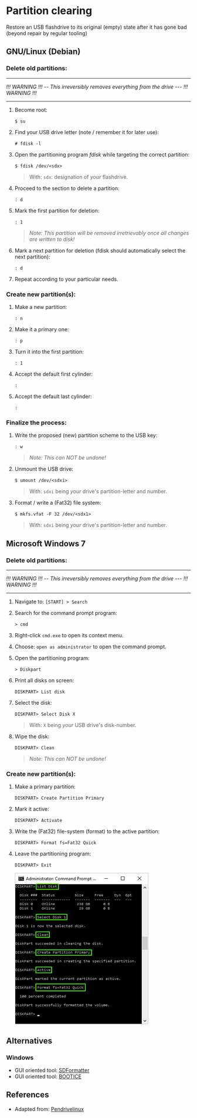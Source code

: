 # Partition clearing

<!-- thumb-drive, USB-disk, USB-drive, USB-key, flashku -->
<!-- wipe, erase, repair, delete, fix, format, clear -->

Restore an USB flashdrive to its original (empty) state after it has gone bad (beyond repair by regular tooling)

## GNU/Linux (Debian)

### Delete old partitions:

-----
_!!! WARNING !!! -- This irreversibly removes *everything* from the drive --- !!! WARNING !!!_

-----

1. Become root:

	```
	$ su
	```

2. Find your USB drive letter (note / remember it for later use):

	```
	# fdisk -l
	```

3. Open the partitioning program _fdisk_ while targeting the correct partition:

	```
	$ fdisk /dev/<sdx>
	```
	> With: `sdx`: designation of _your_ flashdrive.

4. Proceed to the section to delete a partition:

	```
	: d
	```

5. Mark the first partition for deletion:

	```
	: 1
	```

	> _Note: This partition will be removed irretrievably once all changes are written to disk!_

1. Mark a next partition for deletion (fdisk should automatically select the next partition):

	```
	: d
	```

2.	Repeat according to your particular needs.


### Create new partition(s):

1. Make a new partition:

	```
	: n
	```

2. Make it a primary one:

	```
	: p
	```

3. Turn it into the first partition:

	```
	: 1
	```

4. Accept the default first cylinder:

	```
	:
	```

5. Accept the default last cylinder:

	```
	:
	```

### Finalize the process:

1. Write the proposed (new) partition scheme to the USB key:

	```
	: w
	```

	> _Note: This can NOT be undone!_

2. Unmount the USB drive:

	```
	$ umount /dev/<sdxi>
	```

	> With: `sdxi` being _your_ drive's partition-letter and number.

1. Format / write a (Fat32) file system:

	```
	$ mkfs.vfat -F 32 /dev/<sdx1>
	```

	> With: `sdxi` being _your_ drive's partition-letter and number.


## Microsoft Windows 7

### Delete old partitions:

-----
_!!! WARNING !!! -- This irreversibly removes *everything* from the drive --- !!! WARNING !!!_

-----

1. Navigate to: `[START] > Search`

2. Search for the command prompt program:

	```
	> cmd
	```

3. Right-click `cmd.exe` to open its context menu.

4. Choose: `open as administrator` to open the command prompt.

2. Open the partitioning program:

	```
	> Diskpart
	```

3. Print all disks on screen:

	```
	DISKPART> List disk
	```

4. Select the disk:

	```
	DISKPART> Select Disk X
	```
	>	With: `X` being _your_ USB drive's disk-number.

5. Wipe the disk:

	```
	DISKPART> Clean
	```

	> _Note: This can NOT be undone!_

### Create new partition(s):

1. Make a primary partition:

	```
	DISKPART> Create Partition Primary
	```

2. Mark it active:

	```
	DISKPART> Activate
	```

3. Write the (Fat32) file-system (format) to the active partition:

	```
	DISKPART> Format fs=Fat32 Quick
	```

4. Leave the partitioning program:

	```
	DISKPART> Exit
	```

	![Diskpart](assets/diskpart-procedure.png)



## Alternatives

### Windows

- GUI oriented tool: [SDFormatter][2]
- GUI oriented tool: [BOOTICE][3]



## References

- Adapted from: [Pendrivelinux][1]


<!-- References -->
[1]:https://www.pendrivelinux.com/restoring-your-usb-key-partition/
[2]: https://www.sdcard.org/downloads/formatter_4
[3]:http://bbs.wuyou.net/forum.php?mod=viewthread&tid=57675&extra=page%3D1&page=1
